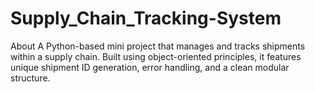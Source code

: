 # Supply_Chain_Tracking-System
About A Python-based mini project that manages and tracks shipments within a supply chain. Built using object-oriented principles, it features unique shipment ID generation, error handling, and a clean modular structure.
